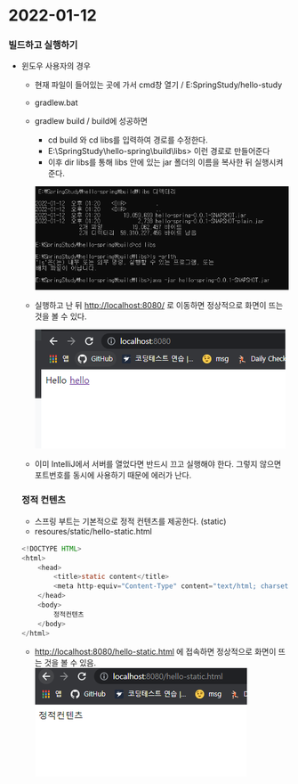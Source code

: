 # 2022-01-12

### 빌드하고 실행하기

- 윈도우 사용자의 경우
    - 현재 파일이 들어있는 곳에 가서 cmd창 열기 / E:SpringStudy/hello-study
    - gradlew.bat
    - gradlew build / build에 성공하면
        - cd build 와 cd libs를 입력하여 경로를 수정한다.
        - E:\SpringStudy\hello-spring\build\libs> 이런 경로로 만들어준다
        - 이후 dir libs를 통해 libs 안에 있는 jar 폴더의 이름을 복사한 뒤 실행시켜 준다.
        
        ![Untitled](/img/cmdBuild.png)
        
    - 실행하고 난 뒤 [http://localhost:8080/](http://localhost:8080/) 로 이동하면 정상적으로 화면이 뜨는 것을 볼 수 있다.
        
        ![Untitled](/img/buildSuccess.png)
        
    - 이미 IntelliJ에서 서버를 열었다면 반드시 끄고 실행해야 한다. 그렇지 않으면 포트번호를 동시에 사용하기 때문에 에러가 난다.
    
    ### 정적 컨텐츠
    
    - 스프링 부트는 기본적으로 정적 컨텐츠를 제공한다. (static)
    - resoures/static/hello-static.html
    
    ```java
    <!DOCTYPE HTML>
    <html>
        <head>
            <title>static content</title>
            <meta http-equiv="Content-Type" content="text/html; charset=UTF-8"/>
        </head>
        <body>
            정적컨텐츠
        </body>
    </html>
    ```
    
    - [http://localhost:8080/hello-static.html](http://localhost:8080/hello-static.html) 에 접속하면 정상적으로 화면이 뜨는 것을 볼 수 있음.<br>
    ![Untitled](/img/staticContent.png)

